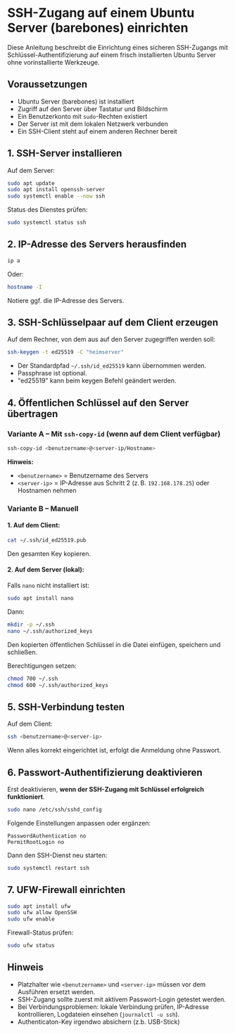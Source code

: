# SSH-Zugang auf einem Ubuntu Server (barebones) einrichten

Diese Anleitung beschreibt die Einrichtung eines sicheren SSH-Zugangs mit Schlüssel-Authentifizierung auf einem frisch installierten Ubuntu Server ohne vorinstallierte Werkzeuge.

## Voraussetzungen

- Ubuntu Server (barebones) ist installiert
- Zugriff auf den Server über Tastatur und Bildschirm
- Ein Benutzerkonto mit `sudo`-Rechten existiert
- Der Server ist mit dem lokalen Netzwerk verbunden
- Ein SSH-Client steht auf einem anderen Rechner bereit 

## 1. SSH-Server installieren

Auf dem Server:

```bash
sudo apt update
sudo apt install openssh-server
sudo systemctl enable --now ssh
````

Status des Dienstes prüfen:

```bash
sudo systemctl status ssh
```

## 2. IP-Adresse des Servers herausfinden

```bash
ip a
```

Oder:

```bash
hostname -I
```

Notiere ggf. die IP-Adresse des Servers.

## 3. SSH-Schlüsselpaar auf dem Client erzeugen

Auf dem Rechner, von dem aus auf den Server zugegriffen werden soll:

```bash
ssh-keygen -t ed25519 -C "heimserver"
```

* Der Standardpfad `~/.ssh/id_ed25519` kann übernommen werden.
* Passphrase ist optional.
* "ed25519" kann beim keygen Befehl geändert werden. 

## 4. Öffentlichen Schlüssel auf den Server übertragen

### Variante A – Mit `ssh-copy-id` (wenn auf dem Client verfügbar)

```bash
ssh-copy-id <benutzername>@<server-ip/Hostname>
```

**Hinweis:**

* `<benutzername>` = Benutzername des Servers 
* `<server-ip>` = IP-Adresse aus Schritt 2 (z. B. `192.168.178.25`) oder Hostnamen nehmen


### Variante B – Manuell

#### 1. Auf dem Client:

```bash
cat ~/.ssh/id_ed25519.pub
```

Den gesamten Key kopieren.

#### 2. Auf dem Server (lokal):

Falls `nano` nicht installiert ist:

```bash
sudo apt install nano
```

Dann:

```bash
mkdir -p ~/.ssh
nano ~/.ssh/authorized_keys
```

Den kopierten öffentlichen Schlüssel in die Datei einfügen, speichern und schließen.

Berechtigungen setzen:

```bash
chmod 700 ~/.ssh
chmod 600 ~/.ssh/authorized_keys
```

## 5. SSH-Verbindung testen

Auf dem Client:

```bash
ssh <benutzername>@<server-ip>
```

Wenn alles korrekt eingerichtet ist, erfolgt die Anmeldung ohne Passwort.

## 6. Passwort-Authentifizierung deaktivieren 

Erst deaktivieren, **wenn der SSH-Zugang mit Schlüssel erfolgreich funktioniert**.

```bash
sudo nano /etc/ssh/sshd_config
```

Folgende Einstellungen anpassen oder ergänzen:

```text
PasswordAuthentication no
PermitRootLogin no
```

Dann den SSH-Dienst neu starten:

```bash
sudo systemctl restart ssh
```

## 7. UFW-Firewall einrichten

```bash
sudo apt install ufw
sudo ufw allow OpenSSH
sudo ufw enable
```

Firewall-Status prüfen:

```bash
sudo ufw status
```

## Hinweis

* Platzhalter wie `<benutzername>` und `<server-ip>` müssen vor dem Ausführen ersetzt werden.
* SSH-Zugang sollte zuerst mit aktivem Passwort-Login getestet werden.
* Bei Verbindungsproblemen: lokale Verbindung prüfen, IP-Adresse kontrollieren, Logdateien einsehen (`journalctl -u ssh`).
* Authenticaton-Key irgendwo absichern (z.b. USB-Stick)
